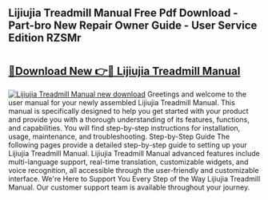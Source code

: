 ## Lijiujia Treadmill Manual Free Pdf Download - Part-bro New Repair Owner Guide - User Service Edition RZSMr

# <h2><a href="http://cf20027.oget.top/?id=Lijiujia+Treadmill+Manual">🔗Download New 👉🔴 Lijiujia Treadmill Manual</a></h2>

[![Lijiujia Treadmill Manual new download](https://i.imgur.com/5g1atiW.png)](http://cf20027.oget.top/?id=Lijiujia+Treadmill+Manual)
Greetings and welcome to the user manual for your newly assembled Lijiujia Treadmill Manual. This manual is specifically designed to help you get started with your product and provide you with a thorough understanding of its features, functions, and capabilities. You will find step-by-step instructions for installation, usage, maintenance, and troubleshooting. Step-by-Step Guide The following pages provide a detailed step-by-step guide to setting up your Lijiujia Treadmill Manual. Lijiujia Treadmill Manual advanced features include multi-language support, real-time translation, customizable widgets, and voice recognition, all accessible through the user-friendly and customizable interface. We're Here to Support You Every Step of the Way Lijiujia Treadmill Manual. Our customer support team is available throughout your journey.
